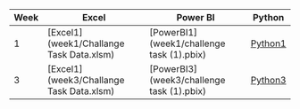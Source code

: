 |Week   |Excel                 |Power BI                |Python                  |
|-------|----------------------|------------------------|------------------------|
|1 |[Excel1](week1/Challange Task Data.xlsm) |[PowerBI1](week1/challenge task (1).pbix)       |[Python1](week1/XIRR_Script.ipynb)    |
|3 |[Excel1](week3/Challange Task Data.xlsm) |[PowerBI3](week3/challenge task (1).pbix)       |[Python3](week3/XIRR_Script.ipynb)    |
